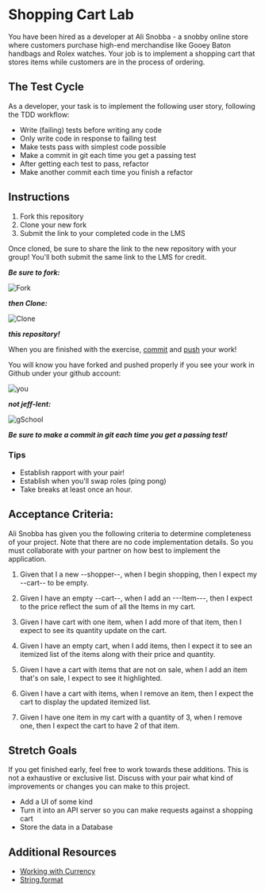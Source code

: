# Shopping Cart Lab

You have been hired as a developer at Ali Snobba - a snobby online store where customers purchase high-end merchandise like Gooey Baton handbags and Rolex watches. Your job is to implement a shopping cart that stores items while customers are in the process of ordering.

## The Test Cycle

As a developer, your task is to implement the following user story, following the TDD workflow:

- Write (failing) tests before writing any code
- Only write code in response to failing test
- Make tests pass with simplest code possible
- Make a commit in git each time you get a passing test
- After getting each test to pass, refactor
- Make another commit each time you finish a refactor

## Instructions

1. Fork this repository
2. Clone your new fork
3. Submit the link to your completed code in the LMS

Once cloned, be sure to share the link to the new repository with your group! You'll both submit the same link to the LMS for credit.

***Be sure to fork:***

![Fork](./img/Fork.png)

***then Clone:***

![Clone](./img/Clone.png)

***this repository!***

When you are finished with the exercise, [commit](https://www.atlassian.com/git/tutorials/saving-changes) and [push](https://www.atlassian.com/git/tutorials/syncing#git-push) your work!

You will know you have forked and pushed properly if you see your work in Github under your github account:

![you](./img/personal.png)

***not jeff-lent:***

![gSchool](./img/jeff-lent.png)

***Be sure to make a commit in git each time you get a passing test!***

### Tips

* Establish rapport with your pair!
* Establish when you'll swap roles (ping pong)
* Take breaks at least once an hour.


## Acceptance Criteria:

Ali Snobba has given you the following criteria to determine completeness of your project. Note that there are no code implementation details. So you must collaborate with your partner on how best to implement the application.

1. Given that I a new --shopper--, when I begin 
shopping, then I expect my --cart-- to be empty.

2. Given I have an empty --cart--, when I add an ---Item---, then I expect to the price reflect the sum of all the Items in my cart.

3. Given I have cart with one item, when I add more of that item, then I expect to see its quantity update on the cart.

4. Given I have an empty cart, when I add items, then I expect it to see an itemized list of the items along with their price and quantity.

5. Given I have a cart with items that are not on sale, when I add an item that's on sale, I expect to see it highlighted.

6. Given I have a cart with items, when I remove an item, then I expect the cart to display the updated itemized list.

7. Given I have one item in my cart with a quantity of 3, when I remove one, then I expect the cart to have 2 of that item.


## Stretch Goals

If you get finished early, feel free to work towards these additions. This is not a exhaustive or exclusive list. Discuss with your pair what kind of improvements or changes you can make to this project.

- Add a UI of some kind
- Turn it into an API server so you can make requests against a shopping cart
- Store the data in a Database

## Additional Resources
- [Working with Currency](http://vanillajava.blogspot.de/2011/08/double-your-money-again.html)
- [String.format](https://dzone.com/articles/java-string-format-examples)
 
